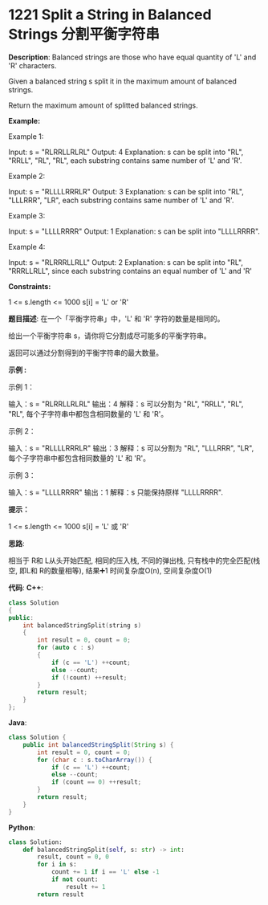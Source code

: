 # 1221 Split a String in Balanced Strings 分割平衡字符串

__Description__:
Balanced strings are those who have equal quantity of 'L' and 'R' characters.

Given a balanced string s split it in the maximum amount of balanced strings.

Return the maximum amount of splitted balanced strings.

__Example:__

Example 1:

Input: s = "RLRRLLRLRL"
Output: 4
Explanation: s can be split into "RL", "RRLL", "RL", "RL", each substring contains same number of 'L' and 'R'.

Example 2:

Input: s = "RLLLLRRRLR"
Output: 3
Explanation: s can be split into "RL", "LLLRRR", "LR", each substring contains same number of 'L' and 'R'.

Example 3:

Input: s = "LLLLRRRR"
Output: 1
Explanation: s can be split into "LLLLRRRR".

Example 4:

Input: s = "RLRRRLLRLL"
Output: 2
Explanation: s can be split into "RL", "RRRLLRLL", since each substring contains an equal number of 'L' and 'R'

__Constraints:__

1 <= s.length <= 1000
s[i] = 'L' or 'R'

__题目描述__:
在一个「平衡字符串」中，'L' 和 'R' 字符的数量是相同的。

给出一个平衡字符串 s，请你将它分割成尽可能多的平衡字符串。

返回可以通过分割得到的平衡字符串的最大数量。

__示例 :__

示例 1：

输入：s = "RLRRLLRLRL"
输出：4
解释：s 可以分割为 "RL", "RRLL", "RL", "RL", 每个子字符串中都包含相同数量的 'L' 和 'R'。

示例 2：

输入：s = "RLLLLRRRLR"
输出：3
解释：s 可以分割为 "RL", "LLLRRR", "LR", 每个子字符串中都包含相同数量的 'L' 和 'R'。

示例 3：

输入：s = "LLLLRRRR"
输出：1
解释：s 只能保持原样 "LLLLRRRR".

__提示：__

1 <= s.length <= 1000
s[i] = 'L' 或 'R'

__思路__:

相当于 R和 L从头开始匹配, 相同的压入栈, 不同的弹出栈, 只有栈中的完全匹配(栈空, 即L和 R的数量相等), 结果➕1
时间复杂度O(n), 空间复杂度O(1)

__代码__:
__C++__:

```C++
class Solution 
{
public:
    int balancedStringSplit(string s) 
    {
        int result = 0, count = 0;
        for (auto c : s) 
        {
            if (c == 'L') ++count;
            else --count;
            if (!count) ++result;
        }
        return result;
    }
};
```

__Java__:

```Java
class Solution {
    public int balancedStringSplit(String s) {
        int result = 0, count = 0;
        for (char c : s.toCharArray()) {
            if (c == 'L') ++count;
            else --count;
            if (count == 0) ++result;
        }
        return result;
    }
}
```

__Python__:

```Python
class Solution:
    def balancedStringSplit(self, s: str) -> int:
        result, count = 0, 0
        for i in s:
            count += 1 if i == 'L' else -1
            if not count:
                result += 1
        return result
```
